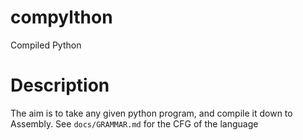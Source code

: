 # compylthon

Compiled Python

# Description

The aim is to take any given python program, and compile it down to Assembly. See `docs/GRAMMAR.md` for the CFG of the language

